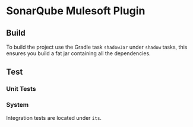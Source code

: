# SonarQube Mulesoft Plugin
## Build
To build the project use the Gradle task `shadowJar` under `shadow` tasks, this ensures you build a fat jar containing all the dependencies.

## Test
### Unit Tests

### System
Integration tests are located under `its`.